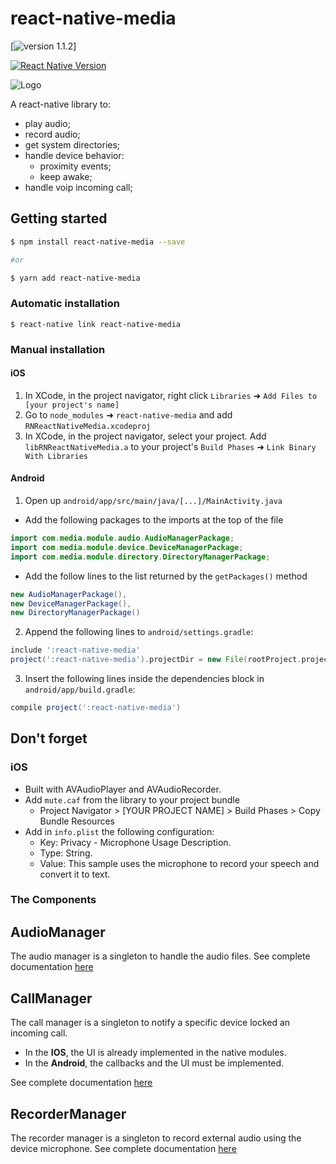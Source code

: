 
# react-native-media

[![version 1.1.2](https://img.shields.io/badge/react--native-latest-blue.svg?style=flat-square)]

[![React Native Version](https://img.shields.io/badge/react--native-latest-blue.svg?style=flat-square)](http://facebook.github.io/react-native/releases)

![Logo](logo.png)

A react-native library to:
- play audio;
- record audio;
- get system directories;
- handle device behavior:
    - proximity events;
    - keep awake;
- handle voip incoming call;

## Getting started
```bash
$ npm install react-native-media --save

#or

$ yarn add react-native-media
```

### Automatic installation

`$ react-native link react-native-media`

### Manual installation

#### iOS

1. In XCode, in the project navigator, right click `Libraries` ➜ `Add Files to [your project's name]`
2. Go to `node_modules` ➜ `react-native-media` and add `RNReactNativeMedia.xcodeproj`
3. In XCode, in the project navigator, select your project. Add `libRNReactNativeMedia.a` to your project's `Build Phases` ➜ `Link Binary With Libraries`

#### Android

1. Open up `android/app/src/main/java/[...]/MainActivity.java`
  - Add the following packages to the imports at the top of the file
```java
import com.media.module.audio.AudioManagerPackage;
import com.media.module.device.DeviceManagerPackage;
import com.media.module.directory.DirectoryManagerPackage;
```
  - Add the follow lines to the list returned by the `getPackages()` method
```java
new AudioManagerPackage(),
new DeviceManagerPackage(),
new DirectoryManagerPackage()
```
2. Append the following lines to `android/settings.gradle`:
```groovy
include ':react-native-media'
project(':react-native-media').projectDir = new File(rootProject.projectDir, '../node_modules/react-native-media/android')
```
3. Insert the following lines inside the dependencies block in `android/app/build.gradle`:
```groovy
compile project(':react-native-media')
```
## Don't forget

### iOS

* Built with AVAudioPlayer and AVAudioRecorder.
* Add `mute.caf` from the library to your project bundle
    * Project Navigator > [YOUR PROJECT NAME] > Build Phases > Copy Bundle Resources
* Add in `info.plist` the following configuration:
    * Key: Privacy - Microphone Usage Description.
    * Type: String.
    * Value: This sample uses the microphone to record your speech and convert it to text.

### The Components

## AudioManager

The audio manager is a singleton to handle the audio files.
See complete documentation [here](https://github.com/renanpupin/react-native-media/wiki/AudioManager)


## CallManager

The call manager is a singleton to notify a specific device locked an incoming call.
* In the **IOS**, the UI is already implemented in the native modules.
* In the **Android**, the callbacks  and the UI must be implemented.

See complete documentation [here](https://github.com/renanpupin/react-native-media/wiki/CallManager)

## RecorderManager

The recorder manager is a singleton to record external audio using the device microphone.
See complete documentation [here](https://github.com/renanpupin/react-native-media/wiki/RecorderManager)
